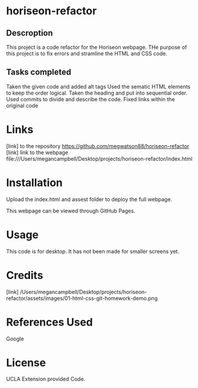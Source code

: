 # horiseon-refactor
## Descroption 
This project is a code refactor for the Horiseon webpage. THe purpose of this project is to fix errors and stramline the HTML and CSS code.  
## Tasks completed 
Taken the given code and added alt tags 
Used the sematic HTML elements to keep the order logical. 
Taken the heading and put into sequential order.
Used commits to divide and describe the code. 
Fixed links within the original code

# Links 
[link] to the repository https://github.com/megwatson88/horiseon-refactor 
[link] link to the webpage file:///Users/megancampbell/Desktop/projects/horiseon-refactor/index.html
# Installation 
Upload the index.html and assest folder to deploy the full webpage. 

This webpage can be viewed through GitHub Pages. 
# Usage 
This code is for desktop. It has not been made for smaller screens yet. 

# Credits 
[link] /Users/megancampbell/Desktop/projects/horiseon-refactor/assets/images/01-html-css-git-homework-demo.png 
# References Used
Google
# License 
 UCLA Extension provided Code. 